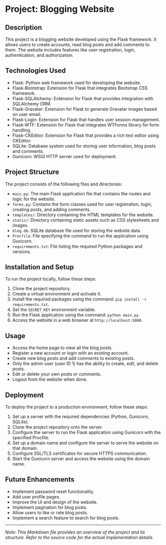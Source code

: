 # Project: Blogging Website

## Description
This project is a blogging website developed using the Flask framework.
It allows users to create accounts, read blog posts and add comments to them.
The website includes features like user registration, login, authentication, and authorization.

## Technologies Used
- Flask: Python web framework used for developing the website.
- Flask-Bootstrap: Extension for Flask that integrates Bootstrap CSS framework.
- Flask-SQLAlchemy: Extension for Flask that provides integration with SQLAlchemy ORM.
- Flask-Gravatar: Extension for Flask to generate Gravatar images based on user email.
- Flask-Login: Extension for Flask that handles user session management.
- Flask-WTF: Extension for Flask that integrates WTForms library for form handling.
- Flask-CKEditor: Extension for Flask that provides a rich text editor using CKEditor.
- SQLite: Database system used for storing user information, blog posts and comments.
- Gunicorn: WSGI HTTP server used for deployment.

## Project Structure
The project consists of the following files and directories:

- `main.py`: The main Flask application file that contains the routes and logic for the website.
- `forms.py`: Contains the form classes used for user registration, login, creating posts, and adding comments.
- `templates/`: Directory containing the HTML templates for the website.
- `static/`: Directory containing static assets such as CSS stylesheets and images.
- `blog.db`: SQLite database file used for storing the website data.
- `Procfile`: File specifying the command to run the application using Gunicorn.
- `requirements.txt`: File listing the required Python packages and versions.

## Installation and Setup
To run the project locally, follow these steps:

1. Clone the project repository.
2. Create a virtual environment and activate it.
3. Install the required packages using the command: `pip install -r requirements.txt`.
4. Set the `SECRET_KEY` environment variable.
5. Run the Flask application using the command: `python main.py`.
6. Access the website in a web browser at `http://localhost:5000`.

## Usage
- Access the home page to view all the blog posts.
- Register a new account or login with an existing account.
- Create new blog posts and add comments to existing posts.
- Only the admin user (user ID 1) has the ability to create, edit, and delete posts.
- Edit or delete your own posts or comments.
- Logout from the website when done.

## Deployment
To deploy the project to a production environment, follow these steps:

1. Set up a server with the required dependencies (Python, Gunicorn, SQLite).
2. Clone the project repository onto the server.
3. Configure the server to run the Flask application using Gunicorn with the specified Procfile.
4. Set up a domain name and configure the server to serve the website on that domain.
5. Configure SSL/TLS certificates for secure HTTPS communication.
6. Start the Gunicorn server and access the website using the domain name.

## Future Enhancements

- Implement password reset functionality.
- Add user profile pages.
- Improve the UI and design of the website.
- Implement pagination for blog posts.
- Allow users to like or rate blog posts.
- Implement a search feature to search for blog posts.

---

*Note: This Markdown file provides an overview of the project and its structure.
Refer to the source code for the actual implementation details.*
